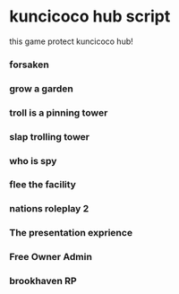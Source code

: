 # kuncicoco hub script
this game protect kuncicoco hub!
### forsaken
### grow a garden
### troll is a pinning tower
### slap trolling tower
### who is spy
### flee the facility
### nations roleplay 2
### The presentation exprience
### Free Owner Admin
### brookhaven RP
